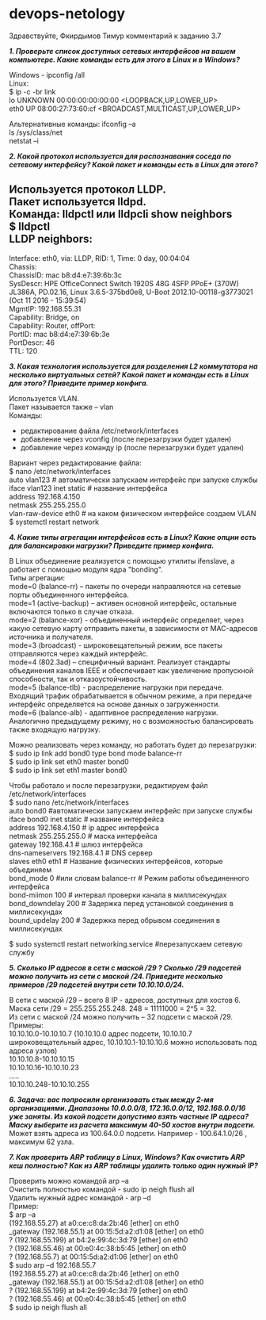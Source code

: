# devops-netology

Здравствуйте, Фкирдымов Тимур комментарий к заданию 3.7


***1. Проверьте список доступных сетевых интерфейсов на вашем компьютере. Какие команды есть для этого в Linux и в Windows?***

Windows - ipconfig /all  
Linux:  
$ ip -c -br link  
lo               UNKNOWN        00:00:00:00:00:00 <LOOPBACK,UP,LOWER_UP>  
eth0             UP             08:00:27:73:60:cf <BROADCAST,MULTICAST,UP,LOWER_UP>

Альтернативные команды:
ifconfig –a  
ls /sys/class/net   
netstat –i

***2. Какой протокол используется для распознавания соседа по сетевому интерфейсу? Какой пакет и команды есть в Linux для этого?***

Используется протокол LLDP.  
Пакет используется lldpd.  
Команда: lldpctl или lldpcli show neighbors  
$ lldpctl  
LLDP neighbors:  
-------------------------------------------------------------------------------  
Interface:    eth0, via: LLDP, RID: 1, Time: 0 day, 00:04:04  
  Chassis:  
    ChassisID:    mac b8:d4:e7:39:6b:3c  
    SysDescr:     HPE OfficeConnect Switch 1920S 48G 4SFP PPoE+ (370W) JL386A, PD.02.16, Linux 3.6.5-375bd0e8, U-Boot 2012.10-00118-g3773021 (Oct 11 2016 - 15:39:54)  
    MgmtIP:       192.168.55.31  
    Capability:   Bridge, on  
    Capability:   Router, offPort:  
    PortID:       mac b8:d4:e7:39:6b:3e  
    PortDescr:    46  
    TTL:          120

***3. Какая технология используется для разделения L2 коммутатора на несколько виртуальных сетей? Какой пакет и команды есть в Linux для этого? Приведите пример конфига.***

Используется VLAN.  
Пакет называется также – vlan  
Команды:  
- редактирование файла /etc/network/interfaces  
- добавление через vconfig (после перезагрузки будет удален)  
- добавление через команду ip (после перезагрузки будет удален)

Вариант через редактирование файла:  
$ nano /etc/network/interfaces  
auto vlan123                                    # автоматически запускаем интерфейс при запуске службы  
iface vlan123 inet static			# название интерфейса  
address 192.168.4.150  
netmask 255.255.255.0  
vlan-raw-device eth0			        # на каком физическом интерфейсе создаем VLAN  
$ systemctl restart network

***4. Какие типы агрегации интерфейсов есть в Linux? Какие опции есть для балансировки нагрузки? Приведите пример конфига.***

В Linux объединение реализуется с помощью утилиты ifenslave, а работает с помощью модуля ядра "bonding".  
Типы агрегации:  
mode=0 (balance-rr) – пакеты по очереди направляются на сетевые порты объединенного интерфейса.  
mode=1 (active-backup) – активен основной интерфейс, остальные включаются только в случае отказа.  
mode=2 (balance-xor) - объединенный интерфейс определяет, через какую сетевую карту отправить пакеты, в зависимости от MAC-адресов источника и получателя.  
mode=3 (broadcast) - широковещательный режим, все пакеты отправляются через каждый интерфейс.  
mode=4 (802.3ad) – специфичный вариант. Реализует стандарты объединения каналов IEEE и обеспечивает как увеличение пропускной способности, так и отказоустойчивость.  
mode=5 (balance-tlb) - распределение нагрузки при передаче. Входящий трафик обрабатывается в обычном режиме, а при передаче интерфейс определяется на основе данных о загруженности.  
mode=6 (balance-alb) - адаптивное распределение нагрузки. Аналогично предыдущему режиму, но с возможностью балансировать также входящую нагрузку.

Можно реализовать через команду, но работать будет до перезагрузки:  
$ sudo ip link add bond0 type bond mode balance-rr  
$ sudo ip link set eth0 master bond0  
$ sudo ip link set eth1 master bond0

Чтобы работало и после перезагрузки, редактируем файл /etc/network/interfaces  
$ sudo nano /etc/network/interfaces  
	auto bond0				#автоматически запускаем интерфейс при запуске службы    
	iface bond0 inet static			# название интерфейса  
 	address 192.168.4.150			# ip адрес интерфейса  
        netmask 255.255.255.0    		# маска интерфейса  
 	gateway 192.168.4.1			# шлюз интерфейса  
 	dns-nameservers 192.168.4.1 		# DNS сервер  
 	slaves eth0 eth1			# Название физических интерфейсов, которые объединяем  
       	bond_mode 0 #или словам balance-rr	# Режим работы объединенного интерфейса  
        bond-miimon 100				# интервал проверки канала в миллисекундах  
        bond_downdelay 200			# Задержка перед установкой соединения в миллисекундах  
        bound_updelay 200			# Задержка перед обрывом соединения в миллисекундах

$ sudo systemctl restart networking.service   #перезапускаем сетевую службу

***5. Сколько IP адресов в сети с маской /29 ? Сколько /29 подсетей можно получить из сети с маской /24. Приведите несколько примеров /29 подсетей внутри сети 10.10.10.0/24.***

В сети с маской /29 – всего 8 IP - адресов, доступных для хостов 6.  
Маска сети /29 = 255.255.255.248.   248 = 11111000 = 2^5 = 32.  
Из сети с маской /24 можно получить – 32 подсети с маской /29.  
Примеры:  
10.10.10.0-10.10.10.7  (10.10.10.0 адрес подсети, 10.10.10.7 широковещательный адрес, 10.10.10.1-10.10.10.6 можно использовать под адреса узлов)  
10.10.10.8-10.10.10.15  
10.10.10.16-10.10.10.23  
…..  
10.10.10.248-10.10.10.255

***6. Задача: вас попросили организовать стык между 2-мя организациями. Диапазоны 10.0.0.0/8, 172.16.0.0/12, 192.168.0.0/16 уже заняты. Из какой подсети допустимо взять частные IP адреса? Маску выберите из расчета максимум 40-50 хостов внутри подсети.***  
Может взять адреса из 100.64.0.0 подсети. Например -  100.64.1.0/26 , максимум 62 узла.

***7. Как проверить ARP таблицу в Linux, Windows? Как очистить ARP кеш полностью? Как из ARP таблицы удалить только один нужный IP?***  

Проверить можно командой arp –a  
Очистить полностью командой - sudo ip neigh flush all  
Удалить нужный адрес командой - arp –d  
Пример:  
$ arp –a  
(192.168.55.27) at a0:ce:c8:da:2b:46 [ether] on eth0  
_gateway (192.168.55.1) at 00:15:5d:a2:d1:08 [ether] on eth0  
? (192.168.55.199) at b4:2e:99:4c:3d:79 [ether] on eth0  
? (192.168.55.46) at 00:e0:4c:38:b5:45 [ether] on eth0  
? (192.168.55.7) at 00:15:5d:a2:d1:06 [ether] on eth0  
$ sudo arp –d 192.168.55.7  
(192.168.55.27) at a0:ce:c8:da:2b:46 [ether] on eth0  
_gateway (192.168.55.1) at 00:15:5d:a2:d1:08 [ether] on eth0  
? (192.168.55.199) at b4:2e:99:4c:3d:79 [ether] on eth0  
? (192.168.55.46) at 00:e0:4c:38:b5:45 [ether] on eth0  
$ sudo ip neigh flush all
